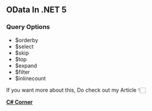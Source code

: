 ## OData In .NET 5

### Query Options
- $orderby
- $select
- $skip
- $top
- $expand
- $filter
- $inlinecount

If you want more about this, Do check out my Article 👇🏻

[**C# Corner**](https://www.c-sharpcorner.com/article/odata-in-net-5/ "C# Corner")
